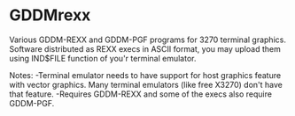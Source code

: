 # GDDMrexx
Various GDDM-REXX and GDDM-PGF programs for 3270 terminal graphics.
Software distributed as REXX execs in ASCII format, you may upload them using IND$FILE function of you'r terminal emulator.

Notes:
-Terminal emulator needs to have support for host graphics feature with vector graphics. Many terminal emulators (like free X3270) don't have that feature.
-Requires GDDM-REXX and some of the execs also require GDDM-PGF.

